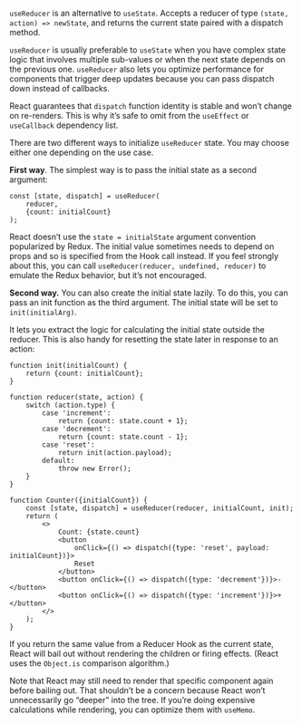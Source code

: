 `useReducer` is an alternative to `useState`. Accepts a reducer of type `(state, action) => newState`, and returns the current state
paired with a dispatch method.

`useReducer` is usually preferable to `useState` when you have complex state logic that involves multiple sub-values or
when the next state depends on the previous one. `useReducer` also lets you optimize performance for components that
trigger deep updates because you can pass dispatch down instead of callbacks.

React guarantees that `dispatch` function identity is stable and won’t change on re-renders. This is why it’s safe to
omit from the `useEffect` or `useCallback` dependency list.

There are two different ways to initialize `useReducer` state. You may choose either one depending on the use case.

**First way**. The simplest way is to pass the initial state as a second argument:

```tsx
const [state, dispatch] = useReducer(
    reducer,
    {count: initialCount}
);
```

React doesn’t use the `state = initialState` argument convention popularized by Redux. The initial value sometimes needs
to depend on props and so is specified from the Hook call instead. If you feel strongly about this, you can call
`useReducer(reducer, undefined, reducer)` to emulate the Redux behavior, but it’s not encouraged.

**Second way.** You can also create the initial state lazily. To do this, you can pass an init function as the third
argument. The initial state will be set to `init(initialArg)`.

It lets you extract the logic for calculating the initial state outside the reducer. This is also handy for resetting
the state later in response to an action:

```tsx
function init(initialCount) {
    return {count: initialCount};
}

function reducer(state, action) {
    switch (action.type) {
        case 'increment':
            return {count: state.count + 1};
        case 'decrement':
            return {count: state.count - 1};
        case 'reset':
            return init(action.payload);
        default:
            throw new Error();
    }
}

function Counter({initialCount}) {
    const [state, dispatch] = useReducer(reducer, initialCount, init);
    return (
        <>
            Count: {state.count}
            <button
                onClick={() => dispatch({type: 'reset', payload: initialCount})}>
                Reset
            </button>
            <button onClick={() => dispatch({type: 'decrement'})}>-</button>
            <button onClick={() => dispatch({type: 'increment'})}>+</button>
        </>
    );
}
```

If you return the same value from a Reducer Hook as the current state, React will bail out without rendering the
children or firing effects. (React uses the `Object.is` comparison algorithm.)

Note that React may still need to render that specific component again before bailing out. That shouldn’t be a concern
because React won’t unnecessarily go “deeper” into the tree. If you’re doing expensive calculations while rendering, you
can optimize them with `useMemo`.

